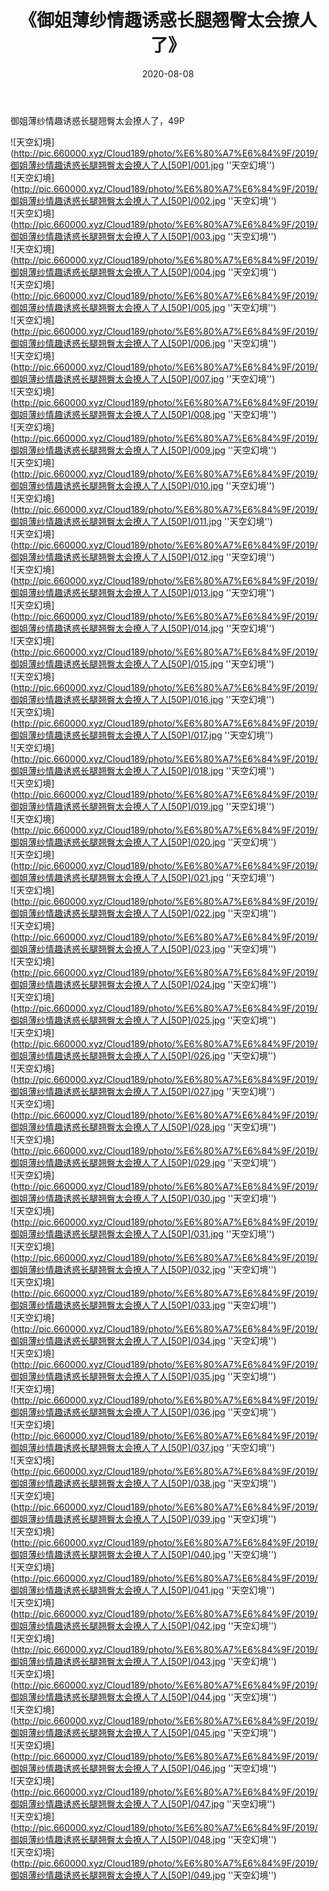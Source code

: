 ﻿---
layout: post
title:  《御姐薄纱情趣诱惑长腿翘臀太会撩人了》
date:   2020-08-08
img: http://pic.660000.xyz/Cloud189/photo/%E6%80%A7%E6%84%9F/2019/御姐薄纱情趣诱惑长腿翘臀太会撩人了人[50P]/000.jpg
categories: [美女, 性感, 泳衣]
---

御姐薄纱情趣诱惑长腿翘臀太会撩人了，49P

![天空幻境](http://pic.660000.xyz/Cloud189/photo/%E6%80%A7%E6%84%9F/2019/御姐薄纱情趣诱惑长腿翘臀太会撩人了人[50P]/001.jpg ''天空幻境'') <br>
![天空幻境](http://pic.660000.xyz/Cloud189/photo/%E6%80%A7%E6%84%9F/2019/御姐薄纱情趣诱惑长腿翘臀太会撩人了人[50P]/002.jpg ''天空幻境'') <br>
![天空幻境](http://pic.660000.xyz/Cloud189/photo/%E6%80%A7%E6%84%9F/2019/御姐薄纱情趣诱惑长腿翘臀太会撩人了人[50P]/003.jpg ''天空幻境'') <br>
![天空幻境](http://pic.660000.xyz/Cloud189/photo/%E6%80%A7%E6%84%9F/2019/御姐薄纱情趣诱惑长腿翘臀太会撩人了人[50P]/004.jpg ''天空幻境'') <br>
![天空幻境](http://pic.660000.xyz/Cloud189/photo/%E6%80%A7%E6%84%9F/2019/御姐薄纱情趣诱惑长腿翘臀太会撩人了人[50P]/005.jpg ''天空幻境'') <br>
![天空幻境](http://pic.660000.xyz/Cloud189/photo/%E6%80%A7%E6%84%9F/2019/御姐薄纱情趣诱惑长腿翘臀太会撩人了人[50P]/006.jpg ''天空幻境'') <br>
![天空幻境](http://pic.660000.xyz/Cloud189/photo/%E6%80%A7%E6%84%9F/2019/御姐薄纱情趣诱惑长腿翘臀太会撩人了人[50P]/007.jpg ''天空幻境'') <br>
![天空幻境](http://pic.660000.xyz/Cloud189/photo/%E6%80%A7%E6%84%9F/2019/御姐薄纱情趣诱惑长腿翘臀太会撩人了人[50P]/008.jpg ''天空幻境'') <br>
![天空幻境](http://pic.660000.xyz/Cloud189/photo/%E6%80%A7%E6%84%9F/2019/御姐薄纱情趣诱惑长腿翘臀太会撩人了人[50P]/009.jpg ''天空幻境'') <br>
![天空幻境](http://pic.660000.xyz/Cloud189/photo/%E6%80%A7%E6%84%9F/2019/御姐薄纱情趣诱惑长腿翘臀太会撩人了人[50P]/010.jpg ''天空幻境'') <br>
![天空幻境](http://pic.660000.xyz/Cloud189/photo/%E6%80%A7%E6%84%9F/2019/御姐薄纱情趣诱惑长腿翘臀太会撩人了人[50P]/011.jpg ''天空幻境'') <br>
![天空幻境](http://pic.660000.xyz/Cloud189/photo/%E6%80%A7%E6%84%9F/2019/御姐薄纱情趣诱惑长腿翘臀太会撩人了人[50P]/012.jpg ''天空幻境'') <br>
![天空幻境](http://pic.660000.xyz/Cloud189/photo/%E6%80%A7%E6%84%9F/2019/御姐薄纱情趣诱惑长腿翘臀太会撩人了人[50P]/013.jpg ''天空幻境'') <br>
![天空幻境](http://pic.660000.xyz/Cloud189/photo/%E6%80%A7%E6%84%9F/2019/御姐薄纱情趣诱惑长腿翘臀太会撩人了人[50P]/014.jpg ''天空幻境'') <br>
![天空幻境](http://pic.660000.xyz/Cloud189/photo/%E6%80%A7%E6%84%9F/2019/御姐薄纱情趣诱惑长腿翘臀太会撩人了人[50P]/015.jpg ''天空幻境'') <br>
![天空幻境](http://pic.660000.xyz/Cloud189/photo/%E6%80%A7%E6%84%9F/2019/御姐薄纱情趣诱惑长腿翘臀太会撩人了人[50P]/016.jpg ''天空幻境'') <br>
![天空幻境](http://pic.660000.xyz/Cloud189/photo/%E6%80%A7%E6%84%9F/2019/御姐薄纱情趣诱惑长腿翘臀太会撩人了人[50P]/017.jpg ''天空幻境'') <br>
![天空幻境](http://pic.660000.xyz/Cloud189/photo/%E6%80%A7%E6%84%9F/2019/御姐薄纱情趣诱惑长腿翘臀太会撩人了人[50P]/018.jpg ''天空幻境'') <br>
![天空幻境](http://pic.660000.xyz/Cloud189/photo/%E6%80%A7%E6%84%9F/2019/御姐薄纱情趣诱惑长腿翘臀太会撩人了人[50P]/019.jpg ''天空幻境'') <br>
![天空幻境](http://pic.660000.xyz/Cloud189/photo/%E6%80%A7%E6%84%9F/2019/御姐薄纱情趣诱惑长腿翘臀太会撩人了人[50P]/020.jpg ''天空幻境'') <br>
![天空幻境](http://pic.660000.xyz/Cloud189/photo/%E6%80%A7%E6%84%9F/2019/御姐薄纱情趣诱惑长腿翘臀太会撩人了人[50P]/021.jpg ''天空幻境'') <br>
![天空幻境](http://pic.660000.xyz/Cloud189/photo/%E6%80%A7%E6%84%9F/2019/御姐薄纱情趣诱惑长腿翘臀太会撩人了人[50P]/022.jpg ''天空幻境'') <br>
![天空幻境](http://pic.660000.xyz/Cloud189/photo/%E6%80%A7%E6%84%9F/2019/御姐薄纱情趣诱惑长腿翘臀太会撩人了人[50P]/023.jpg ''天空幻境'') <br>
![天空幻境](http://pic.660000.xyz/Cloud189/photo/%E6%80%A7%E6%84%9F/2019/御姐薄纱情趣诱惑长腿翘臀太会撩人了人[50P]/024.jpg ''天空幻境'') <br>
![天空幻境](http://pic.660000.xyz/Cloud189/photo/%E6%80%A7%E6%84%9F/2019/御姐薄纱情趣诱惑长腿翘臀太会撩人了人[50P]/025.jpg ''天空幻境'') <br>
![天空幻境](http://pic.660000.xyz/Cloud189/photo/%E6%80%A7%E6%84%9F/2019/御姐薄纱情趣诱惑长腿翘臀太会撩人了人[50P]/026.jpg ''天空幻境'') <br>
![天空幻境](http://pic.660000.xyz/Cloud189/photo/%E6%80%A7%E6%84%9F/2019/御姐薄纱情趣诱惑长腿翘臀太会撩人了人[50P]/027.jpg ''天空幻境'') <br>
![天空幻境](http://pic.660000.xyz/Cloud189/photo/%E6%80%A7%E6%84%9F/2019/御姐薄纱情趣诱惑长腿翘臀太会撩人了人[50P]/028.jpg ''天空幻境'') <br>
![天空幻境](http://pic.660000.xyz/Cloud189/photo/%E6%80%A7%E6%84%9F/2019/御姐薄纱情趣诱惑长腿翘臀太会撩人了人[50P]/029.jpg ''天空幻境'') <br>
![天空幻境](http://pic.660000.xyz/Cloud189/photo/%E6%80%A7%E6%84%9F/2019/御姐薄纱情趣诱惑长腿翘臀太会撩人了人[50P]/030.jpg ''天空幻境'') <br>
![天空幻境](http://pic.660000.xyz/Cloud189/photo/%E6%80%A7%E6%84%9F/2019/御姐薄纱情趣诱惑长腿翘臀太会撩人了人[50P]/031.jpg ''天空幻境'') <br>
![天空幻境](http://pic.660000.xyz/Cloud189/photo/%E6%80%A7%E6%84%9F/2019/御姐薄纱情趣诱惑长腿翘臀太会撩人了人[50P]/032.jpg ''天空幻境'') <br>
![天空幻境](http://pic.660000.xyz/Cloud189/photo/%E6%80%A7%E6%84%9F/2019/御姐薄纱情趣诱惑长腿翘臀太会撩人了人[50P]/033.jpg ''天空幻境'') <br>
![天空幻境](http://pic.660000.xyz/Cloud189/photo/%E6%80%A7%E6%84%9F/2019/御姐薄纱情趣诱惑长腿翘臀太会撩人了人[50P]/034.jpg ''天空幻境'') <br>
![天空幻境](http://pic.660000.xyz/Cloud189/photo/%E6%80%A7%E6%84%9F/2019/御姐薄纱情趣诱惑长腿翘臀太会撩人了人[50P]/035.jpg ''天空幻境'') <br>
![天空幻境](http://pic.660000.xyz/Cloud189/photo/%E6%80%A7%E6%84%9F/2019/御姐薄纱情趣诱惑长腿翘臀太会撩人了人[50P]/036.jpg ''天空幻境'') <br>
![天空幻境](http://pic.660000.xyz/Cloud189/photo/%E6%80%A7%E6%84%9F/2019/御姐薄纱情趣诱惑长腿翘臀太会撩人了人[50P]/037.jpg ''天空幻境'') <br>
![天空幻境](http://pic.660000.xyz/Cloud189/photo/%E6%80%A7%E6%84%9F/2019/御姐薄纱情趣诱惑长腿翘臀太会撩人了人[50P]/038.jpg ''天空幻境'') <br>
![天空幻境](http://pic.660000.xyz/Cloud189/photo/%E6%80%A7%E6%84%9F/2019/御姐薄纱情趣诱惑长腿翘臀太会撩人了人[50P]/039.jpg ''天空幻境'') <br>
![天空幻境](http://pic.660000.xyz/Cloud189/photo/%E6%80%A7%E6%84%9F/2019/御姐薄纱情趣诱惑长腿翘臀太会撩人了人[50P]/040.jpg ''天空幻境'') <br>
![天空幻境](http://pic.660000.xyz/Cloud189/photo/%E6%80%A7%E6%84%9F/2019/御姐薄纱情趣诱惑长腿翘臀太会撩人了人[50P]/041.jpg ''天空幻境'') <br>
![天空幻境](http://pic.660000.xyz/Cloud189/photo/%E6%80%A7%E6%84%9F/2019/御姐薄纱情趣诱惑长腿翘臀太会撩人了人[50P]/042.jpg ''天空幻境'') <br>
![天空幻境](http://pic.660000.xyz/Cloud189/photo/%E6%80%A7%E6%84%9F/2019/御姐薄纱情趣诱惑长腿翘臀太会撩人了人[50P]/043.jpg ''天空幻境'') <br>
![天空幻境](http://pic.660000.xyz/Cloud189/photo/%E6%80%A7%E6%84%9F/2019/御姐薄纱情趣诱惑长腿翘臀太会撩人了人[50P]/044.jpg ''天空幻境'') <br>
![天空幻境](http://pic.660000.xyz/Cloud189/photo/%E6%80%A7%E6%84%9F/2019/御姐薄纱情趣诱惑长腿翘臀太会撩人了人[50P]/045.jpg ''天空幻境'') <br>
![天空幻境](http://pic.660000.xyz/Cloud189/photo/%E6%80%A7%E6%84%9F/2019/御姐薄纱情趣诱惑长腿翘臀太会撩人了人[50P]/046.jpg ''天空幻境'') <br>
![天空幻境](http://pic.660000.xyz/Cloud189/photo/%E6%80%A7%E6%84%9F/2019/御姐薄纱情趣诱惑长腿翘臀太会撩人了人[50P]/047.jpg ''天空幻境'') <br>
![天空幻境](http://pic.660000.xyz/Cloud189/photo/%E6%80%A7%E6%84%9F/2019/御姐薄纱情趣诱惑长腿翘臀太会撩人了人[50P]/048.jpg ''天空幻境'') <br>
![天空幻境](http://pic.660000.xyz/Cloud189/photo/%E6%80%A7%E6%84%9F/2019/御姐薄纱情趣诱惑长腿翘臀太会撩人了人[50P]/049.jpg ''天空幻境'') <br>
